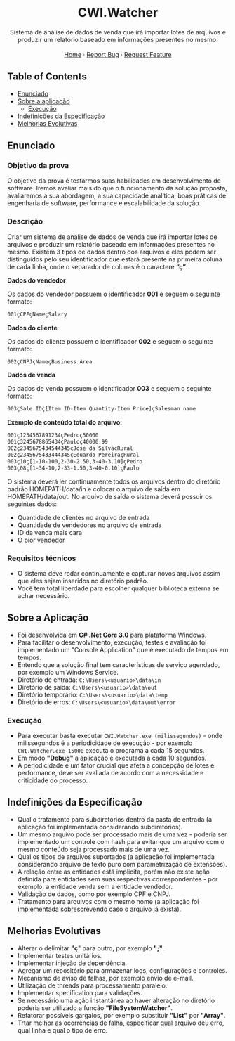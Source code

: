 <br />
<p align="center">
  <h1 align="center">CWI.Watcher</h1>

  <p align="center">
    Sistema de análise de dados de venda que irá importar lotes de arquivos e produzir um relatório baseado em informações presentes no mesmo.
    <br />
    <br />
    <a href="https://github.com/jonasrm/CWI.Watcher">Home</a>
    ·
    <a href="https://github.com/jonasrm/CWI.Watcher/issues">Report Bug</a>
    ·
    <a href="https://github.com/jonasrm/CWI.Watcher/issues">Request Feature</a>
  </p>
</p>



<!-- TABLE OF CONTENTS -->
## Table of Contents

* [Enunciado](#enunciado)
* [Sobre a aplicação](#sobre-a-aplicação)
  * [Execução](#execução)
* [Indefinições da Especificação](#indefinições-da-especificação)
* [Melhorias Evolutivas](#melhorias-evolutivas)


## Enunciado


### Objetivo da prova
O objetivo da prova é testarmos suas habilidades em desenvolvimento de software. Iremos
avaliar mais do que o funcionamento da solução proposta, avaliaremos a sua abordagem, a
sua capacidade analítica, boas práticas de engenharia de software, performance e
escalabilidade da solução.


### Descrição
Criar um sistema de análise de dados de venda que irá importar lotes de arquivos e produzir
um relatório baseado em informações presentes no mesmo.
Existem 3 tipos de dados dentro dos arquivos e eles podem ser distinguidos pelo seu
identificador que estará presente na primeira coluna de cada linha, onde o separador de
colunas é o caractere **“ç”**.


**Dados do vendedor**

Os dados do vendedor possuem o identificador **001** e seguem o seguinte formato:
```sh
001çCPFçNameçSalary
```


**Dados do cliente**

Os dados do cliente possuem o identificador **002** e seguem o seguinte formato:
```sh
002çCNPJçNameçBusiness Area
```


**Dados de venda**

Os dados de venda possuem o identificador **003** e seguem o seguinte formato:
```sh
003çSale IDç[Item ID-Item Quantity-Item Price]çSalesman name
```


**Exemplo de conteúdo total do arquivo:**

```sh
001ç1234567891234çPedroç50000
001ç3245678865434çPauloç40000.99
002ç2345675434544345çJose da SilvaçRural
002ç2345675433444345çEduardo PereiraçRural
003ç10ç[1-10-100,2-30-2.50,3-40-3.10]çPedro
003ç08ç[1-34-10,2-33-1.50,3-40-0.10]çPaulo
```


O sistema deverá ler continuamente todos os arquivos dentro do diretório padrão
HOMEPATH/data/in e colocar o arquivo de saída em HOMEPATH/data/out.
No arquivo de saída o sistema deverá possuir os seguintes dados:
- Quantidade de clientes no arquivo de entrada
- Quantidade de vendedores no arquivo de entrada
- ID da venda mais cara
- O pior vendedor


### Requisitos técnicos

- O sistema deve rodar continuamente e capturar novos arquivos assim que eles sejam
inseridos no diretório padrão.
- Você tem total liberdade para escolher qualquer biblioteca externa se achar
necessário.


## Sobre a Aplicação
- Foi desenvolvida em **C# .Net Core 3.0** para plataforma Windows.
- Para facilitar o desenvolvimento, execução, testes e avaliação foi implementado um "Console Application" que é executado de tempos em tempos.
- Entendo que a solução final tem características de serviço agendado, por exemplo um Windows Service.
- Diretório de entrada: `C:\Users\<usuario>\data\in`
- Diretório de saída: `C:\Users\<usuario>\data\out`
- Diretório temporário: `C:\Users\<usuario>\data\temp`
- Diretório de erros: `C:\Users\<usuario>\data\out\error` 


### Execução
- Para executar basta executar `CWI.Watcher.exe (milissegundos)` - onde milissegundos é a periodicidade de execução - por exemplo `CWI.Watcher.exe 15000` executa o programa a cada 15 segundos.
- Em modo **"Debug"** a aplicação é executada a cada 10 segundos.
- A periodicidade é um fator crucial que afeta a concepção de lotes e performance, deve ser avaliada de acordo com a necessidade e criticidade do processo.


## Indefinições da Especificação
- Qual o tratamento para subdiretórios dentro da pasta de entrada (a aplicação foi implementada considerando subdiretórios).
- Um mesmo arquivo pode ser processado mais de uma vez - poderia ser implementado um controle com hash para evitar que um arquivo com o mesmo conteúdo seja processado mais de uma vez.
- Qual os tipos de arquivos suportados (a aplicação foi implementada considerando arquivo de texto puro com parametrização de extensões).
- A relação entre as entidades está implicita, porém não existe ação definida para entidades sem suas respectivas correspondentes - por exemplo, a entidade venda sem a entidade vendedor.
- Validação de dados, como por exemplo CPF e CNPJ.
- Tratamento para arquivos com o mesmo nome (a aplicação foi implementada sobrescrevendo caso o arquivo já exista).


## Melhorias Evolutivas
- Alterar o delimitar **"ç**" para outro, por exemplo **";"**.
- Implementar testes unitários.
- Implementar injeção de dependência.
- Agregar um repositório para armazenar logs, configurações e controles.
- Mecanismo de aviso de falhas, por exemplo envio de e-mail.
- Utilização de threads para processamento paralelo.
- Implementar specification para validações.
- Se necessário uma ação instantânea ao haver alteração no diretório poderia ser utilizado a função **"FileSystemWatcher"**.
- Refatorar possíveis gargalos, por exemplo substituir **"List"** por **"Array"**.
- Trtar melhor as ocorrências de falha, especificar qual arquivo deu erro, qual linha e qual o tipo de erro.

